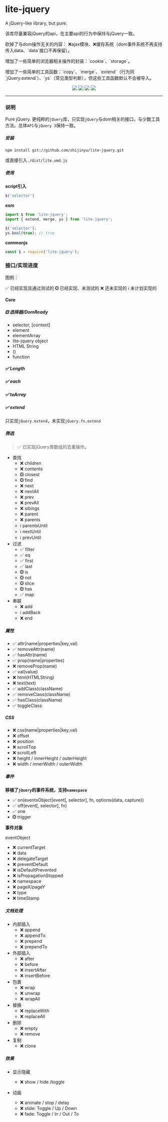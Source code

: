 # lite-jquery

A jQuery-like library, but pure.

<p> 该库尽量兼容jQuery的api，在主要api的行为中保持与jQuery一致。 </p>

<p>砍掉了与dom操作无关的内容： ❌ajax模块、❌缓存系统（dom事件系统不再支持传入data、`data`接口不再保留）。</p>

<p>增加了一些简单的浏览器相关操作的封装：`cookie`、`storage`。</p>

<p>增加了一些简单的工具函数：`copy`、`merge`、`extend`（行为同`jQuery.extend`）、`ys`（常见类型判断），但这些工具函数默认不会被导入。</p>

<div style="text-align:center">
<a href="https://github.com/shijinyu/lite-jquery/blob/master/LICENSE" rel="nofollow" style="display:inline;text-decoration: none;">
<img src="https://img.shields.io/github/license/shijinyu/lite-jquery.svg">
</a>
<a href="https://github.com/shijinyu/lite-jquery/network" rel="nofollow" style="display:inline;text-decoration: none;">
<img src="https://img.shields.io/github/forks/shijinyu/lite-jquery.svg">
</a>
<a href="https://github.com/shijinyu/lite-jquery/stargazers" rel="nofollow" style="display:inline;text-decoration: none;">
<img src="https://img.shields.io/github/stars/shijinyu/lite-jquery.svg">
</a>
<a href="https://github.com/shijinyu/lite-jquery/issues" rel="nofollow" style="display:inline;text-decoration: none;">
<img src="https://img.shields.io/github/issues/shijinyu/lite-jquery.svg">
</a>
</div>

----



### 说明

Pure jQuery.
更纯粹的`jQuery`库，只实现`jQuery`与dom相关的接口，与少数工具方法。总体`API`与`jQuery 3`保持一致。

##### 安装

```
npm install git://github.com/shijinyu/lite-jquery.git
```

或直接引入`./dist/lite.umd.js`

##### 使用

**script引入**

```javascript
$('selector')
```

**esm**

```javascript
import $ from 'lite-jquery';
import { extend, merge, ys } from 'lite-jquery';

$('selector');
ys.bool(true); // true

```

**commonjs**
```javascript
const $ = require('lite-jquery');
```

### 接口/实现进度

图例：

✅  已经实现且通过测试的
❎  已经实现、未测试的
❌  还未实现的
ℹ️  未计划实现的

#### Core

##### ❎ 选择器/DomReady

 - selector, [context]
 - element
 - elementArray
 - lite-jquery object
 - HTML String
 - ()
 - function

##### ✅ Length
##### ✅ each
##### ✅ toArray
##### ✅ extend
  只实现`jQuery.extend`，未实现`jQuery.fn.extend`

##### 筛选

 > ✅ 已实现jQuery类数组的去重操作。

 - 查找
   * ❌ children
   * ❌ contents
   * ❎ closest
   * ❎ find
   * ❌ next
   * ❌ nextAll
   * ❌ prev
   * ❌ prevAll
   * ❌ sibings
   * ❌ parent
   * ❌ parents
   * ℹ️ parentsUntil
   * ℹ️ nextUntil
   * ℹ️ prevUntil
 - 过滤
   * ✅ filter
   * ✅ eq
   * ✅ first
   * ✅ last
   * ❎ is
   * ❎ not
   * ❎ slice
   * ❎ has
   * ✅ map
 - 串联
   * ❌ add
   * ℹ️ addBack
   * ❌ end

##### 属性

 - ✅ attr(name|properties|key,val)
 - ✅ removeAttr(name)
 - ✅ hasAttr(name)
 - ✅ prop(name|properties)
 - ❌ removeProp(name)
 - ✅ val(value)
 - ❌ html(HTMLString)
 - ❌ text(text)
 - ✅ addClass(className)
 - ✅ removeClass(className)
 - ✅ hasClass(className)
 - ✅ toggleClass

##### CSS

 - ❌ css(name|properties|key,val)
 - ❌ offset
 - ❌ position
 - ❌ scrollTop
 - ❌ scrollLeft
 - ❌ height / innerHeight / outerHeight
 - ❌ width / innerWidth / outerWidth

##### 事件

 **移植了`jQuery`的事件系统，支持`namespace`**

 - ✅ on(eventsObject|event[, selector], fn, options{data, capture})
 - ✅ off(event[, selector], fn)
 - ✅ one
 - ❎ trigger

**事件对象**

 eventObject
   - ❌ currentTarget
   - ❌ data
   - ❌ delegateTarget
   - ❌ preventDefault
   - ❌ isDefaultPrevented
   - ❌ isPropagationStopped
   - ❌ namespace
   - ❌ pageX/pageY
   - ❌ type
   - ❌ timeStamp

##### 文档处理

 - 内部插入
    * ❌ append
    * ❌ appendTo
    * ❌ prepend
    * ❌ prependTo
 - 外部插入
    * ❌ after
    * ❌ before
    * ❌ insertAfter
    * ❌ insertBefore
 - 包裹
    * ❌ wrap
    * ❌ unwrap
    * ❌ wrapAll
 - 替换
    * ❌ replaceWith
    * ❌ replaceAll
 - 删除
    * ❌ empty
    * ❌ remove
 - 复制
    * ❌ clone

##### 效果

 - 显示隐藏
    * ❌ show / hide /toggle

 - 动画
    * ❌ animate / stop / delay
    * ❌ slide: Toggle / Up / Down
    * ❌ fade: Toggle / In / Out / To
